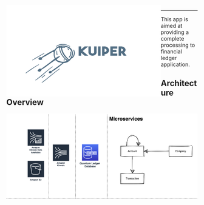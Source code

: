 <img src="images/kuiper.png" align="left">

<hr>
This app is aimed at providing a complete processing to financial ledger application.

## Architecture Overview



![wallet](images/wallet.png)

